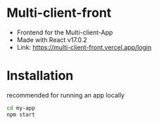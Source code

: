 # Multi-client-front
 - Frontend for the Multi-client-App
 - Made with React v17.0.2
 - Link: https://multi-client-front.vercel.app/login

# Installation

recommended for running an app locally
```bash
cd my-app
npm start
```
